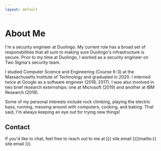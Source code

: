 ```yaml
---
layout: default
---
```


# About Me

I'm a security engineer at Duolingo. My current role has a broad set of responsbilities that all sum to making sure Duolingo's infrastructure is secure. Prior to my time at Duolingo, I worked as a security engineer on Two Sigma's security team.

I studied Computer Science and Engineering (Course 6-3) at the Massachusetts Institute of Technology and graduated in 2020. I interned twice at Google as a software engineer (2018, 2017). I was also involved in two brief research externships: one at Microsoft (2019) and another at IBM Research (2018).

Some of my personal interests include rock climbing, playing the electric bass, running, messing around with computers, cooking, and baking. That said, I'm always keeping an eye out for trying new things!

## Contact
If you'd like to chat, feel free to reach out to me at [{{ site.email }}](mailto:{{ site.email }}).

